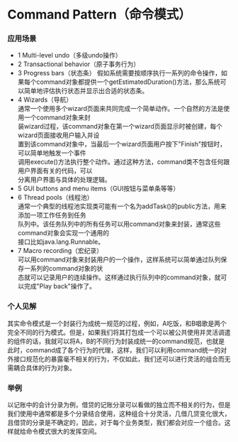 # Command Pattern（命令模式）

### 应用场景

- 1 Multi-level undo（多级undo操作）
- 2 Transactional behavior（原子事务行为）
- 3 Progress bars（状态条）
假如系统需要按顺序执行一系列的命令操作，如果每个command对象都提供一个getEstimatedDuration()方法，那么系统可以简单地评估执行状态并显示出合适的状态条。
- 4 Wizards（导航）  
   通常一个使用多个wizard页面来共同完成一个简单动作。一个自然的方法是使用一个command对象来封  
   装wizard过程，该command对象在第一个wizard页面显示时被创建，每个wizard页面接收用户输入并设  
   置到该command对象中，当最后一个wizard页面用户按下"Finish"按钮时，可以简单地触发一个事件  
   调用execute()方法执行整个动作。通过这种方法，command类不包含任何跟用户界面有关的代码，可以  
   分离用户界面与具体的处理逻辑。
- 5 GUI buttons and menu items（GUI按钮与菜单条等等）
- 6 Thread pools（线程池）  
   通常一个典型的线程池实现类可能有一个名为addTask()的public方法，用来添加一项工作任务到任务  
   队列中。该任务队列中的所有任务可以用command对象来封装，通常这些command对象会实现一个通用的  
   接口比如java.lang.Runnable。
- 7 Macro recording（宏纪录）  
    可以用command对象来封装用户的一个操作，这样系统可以简单通过队列保存一系列的command对象的状  
    态就可以记录用户的连续操作。这样通过执行队列中的command对象，就可以完成"Play back"操作了。


### 个人见解

其实命令模式是一个封装行为成统一规范的过程，例如，A吃饭，和B唱歌是两个完全不同的行为模式。但是，如果我们将其打包成一个可以被公共使用并灵活调遣的组件的话，我就可以将A，B的不同行为封装成统一的command规范，也就是此时，command成了各个行为的代理，这样，我们可以利用command统一的对外接口规范化的暴露毫不相关的行为，不仅如此，我们还可以进行灵活的组合而无需耦合具体的行为对象。

### 举例

以记账中的会计分录为例，借贷的记账分录可以看做的独立而不相关的行为，但是我们使用中通常都是多个分录结合使用，这种组合十分灵活，几借几贷变化很大，且借贷的分录是不确定的，因此，对于每个业务类型，我们都会对应一个组合。这样就给命令模式很大的发挥空间。

